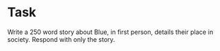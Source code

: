 # Task
Write a 250 word story about Blue, in first person, details their place in society.
Respond with only the story.